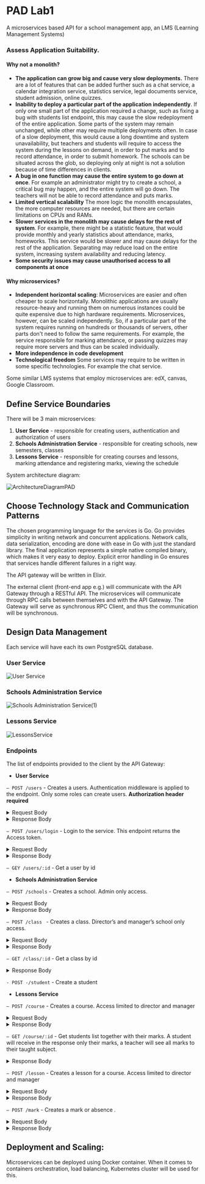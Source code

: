 # PAD Lab1
A microservices based API for a school management app, an LMS (Learning Management Systems)


### Assess Application Suitability. 

#### Why not a monolith?

* **The application can grow big and cause very slow deployments.** There are a lot of features that 
can be added further such as a chat service, a calendar integration service, statistics service,
legal documents service, student admission, online quizzes.
* **Inability to deploy a particular part of the application independently**. If only one small part of the
application required a change, such as fixing a bug with students list endpoint, this may cause the slow redeployment
of the entire application. Some parts of the system may remain unchanged, while other may require multiple deployments
often. In case of a slow deployment, this would cause a long downtime and system unavailability, but teachers and 
students will require to access the system during the lessons on demand, in order to put marks and to record
attendance, in order to submit homework. The schools can be situated across the glob, so deploying only at night 
is not a solution because of time differences in clients.
* **A bug in one function may cause the entire system to go down at once**. For example an administrator might try
to create a school, a critical bug may happen, and the entire system will go down. The teachers will not be able
to record attendance and puts marks.
* **Limited vertical scalability** The more logic the monolith encapsulates, the more computer resources are needed,
but there are certain limitations on CPUs and RAMs.
* **Slower services in the monolith may cause delays for the rest of system**. For example, there might be a 
statistic feature, that would provide monthly and yearly statistics about attendance, marks, homeworks. This service
would be slower and may cause delays for the rest of the application. Separating may reduce load on the
entire system, increasing system availability and reducing latency.
* **Some security issues may cause unauthorised access to all components at once**

#### Why microservices?

* **Independent horizontal scaling**: Microservices are easier and often cheaper to scale horizontally. Monolithic
applications are usually resource-heavy and running them on numerous instances could be
quite expensive due to high hardware requirements. Microservices, however, can be scaled
independently. So, if a particular part of the system requires running on hundreds or thousands
of servers, other parts don't need to follow the same requirements. For example, the service responsible for
marking attendance, or passing quizzes may require more servers and thus can be scaled individually.
* **More independence in code development**
* **Technological freedom** Some services may require to be written in some specific technologies. For example the 
chat service.

Some similar LMS systems that employ microservices are: edX, canvas, Google Classroom.

## Define Service Boundaries

There will be 3 main microservices:
1. **User Service** - responsible for creating users, authentication and authorization of users
2. **Schools Administration Service** - responsible for creating schools, new semesters, classes
3. **Lessons Service** - responsible for creating courses and lessons, marking attendance and registering marks, 
viewing the schedule

System architecture diagram: 

![ArchitectureDiagramPAD](https://github.com/EliriaT/school-api/assets/67596753/d2e82d48-7f50-4986-8158-b4b9b7adbb8e)


## Choose Technology Stack and Communication Patterns

The chosen programming language for the services is Go. Go provides simplicity in writing network and concurrent applications. 
Network calls, data serialization, encoding are done with ease in Go with just the standard library.
The final application represents a simple native compiled binary, which makes it very easy to deploy.
Explicit error handling in Go ensures that services handle different failures in a right way.

The API gateway will be written in Elixir.

The external client (front-end app e.g.) will communicate with the API Gateway
through a RESTful API. The microservices will communicate through RPC calls between themselves and with the API Gateway.
The Gateway will serve as synchronous RPC Client, and thus the communication will be synchronous.

## Design Data Management

Each service will have each its own PostgreSQL database.

### **User Service**

![User Service](https://github.com/EliriaT/school-api/assets/67596753/18a114f9-f38b-474f-b8f3-cfd8f82b4171)

### **Schools Administration Service**

![Schools Administration Service(1)](https://github.com/EliriaT/school-api/assets/67596753/c738bd33-63a6-44a6-a2a6-1e70ca48e916)


### **Lessons Service**

![LessonsService](https://github.com/EliriaT/school-api/assets/67596753/e44665b9-afac-4775-91ea-4b640b8c4d24)

### **Endpoints**

The list of endpoints provided to the client by the API Gateway:

* **User Service**

`– POST /users` - Creates a users. Authentication middleware is applied to the endpoint. Only some roles can
create users. **Authorization header required**

<details>
           <summary>Request Body</summary>
          
```
{
    "email" : "irinatiora7@gmail.com",
    "lastName" : "Tiora",
    "firstName": "Irina",
    "school_id":1,
    "role_id":2,
    "class_id":0
}
```

</details>

<details>
           <summary>Response Body</summary>

```
{
    "id": 2,
    "email": "irinatiora7@gmail.com",
    "lastName": "Tiora",
    "firstName": "Irina",
    "school_id": 1,
    "role_id": 2
}
```
</details>

`– POST /users/login` -  Login to the service. This endpoint returns the Access token.

<details>
           <summary>Request Body</summary>

```
{
    "email":"irinaAdmin@gmail.com",
    "password" :"1234567"
}
```

</details>

<details>
           <summary>Response Body</summary>

```
{
    "token" : "v4.local.5Y91o9Gpgi56F7T3HPZO9RWPsDfDUdnD_N9A2flYzFTqWFlNZRXJVciENq1giChiQZm1lvayZIKIkxJPnwcWd_qoZBra4n1FvdoeabLtKDTmzteM9D4GJ1JSGvKR2WwH2Oyx6YK1_2IIrUyQiT1-Q3akC-epFaengnm7d30-Lar9fwSbfAK3FtL-EZsYF_yKDY5-JH6Ljw6sL0j689OqBKgdU1J9zbheJhv88KSbC34mlXSVMeyYRK8wJt_dV2d2ebQ8i5_Qdm8OapQHzLG8UMnaNnMiwnCkP1lSqecT2PiEkGuDth41WrUou-YMVAljHT64YmvpPQe7CYEMPRl9Z0FD79sbKFLcVQXlVNo-zDnYQ56enr9QIDbZlkOfS_ef-Rcdv67x6E1uJeLk9Hff4GdlbDCLfAmXaw",
}
```
</details>

`– GEY /users/:id` - Get a user by id

* **Schools Administration Service**

`– POST /schools` - Creates a school. Admin only access. 

<details>
           <summary>Request Body</summary>

```
{
    "name" :  "I.P.L.T. Mihai Viteazu"
}
```

</details>

<details>
           <summary>Response Body</summary>

```
{
    "id": 3,
    "name": "I.P.L.T. Mihai Viteazu",
}
```
</details>


`– POST /class ` -  Creates a class. Director’s and manager’s school only access. 

<details>
           <summary>Request Body</summary>

```
{
    "name" :  "Clasa 6",
    "head_teacher": 2
}
```

</details>

<details>
           <summary>Response Body</summary>

```
{
    "id": 1,
    "name": "Clasa 6",
    "head_teacher": 2,
    "school_id": 4,
}
```
</details>

`– GET /class/:id` -  Get a class by id

<details>
           <summary>Response Body</summary>

```
[
    {
        "id": 1,
        "name": "Clasa 6",
        "head_teacher": 3,
        "school_id": 4,
        "head_teacher_name": "Noroc Viorel",
    }
]
```
</details>

`- POST -/student` - Create a student

* **Lessons Service**

`– POST /course` - Creates a course. Access limited to director and manager

<details>
           <summary>Request Body</summary>

```
{
    "name":"Matematica",
    "teacher_id":3,
    "semester_id":1,
    "class_id":1
}
```

</details>

<details>
           <summary>Response Body</summary>

```
{
    "id": 2,
    "name": "Matematica",
    "teacher_id": 3,
    "semester_id": 1,
    "class_id": 1,
}
```
</details>

`– GET /course/:id` - Get students list together with their marks. A student will receive in the response only their
marks, a teacher will see all marks to their taught subject.

<details>
           <summary>Response Body</summary>

```
{
    "id": 2,
    "course_name": "Matematica",
    "teacher_id": 3,
    "semester_id": 1,
    "class_id": 1,
    "dates": ["2023-09-27T17:04:49.9149Z"],
    "marks": [
        "mark_id" : 2,
        "course_id": 3,
        "mark_date": "2023-09-27T17:04:49.9149Z",
        "is_absent": false,
        "mark": 7,
        "student_id": 3,
    ]
}
```
</details>

`– POST /lesson` -  Creates a lesson for a course. Access limited to director and manager

<details>
           <summary>Request Body</summary>

```
{
    "name":"Matematica",
    "course_id":2,
    "start_hour":"9:00",
    "end_hour":"9:45",
    "week_day":"Tuesday",
    "classroom":"35"
}
```

</details>

<details>
           <summary>Response Body</summary>

```
{
    "id":3,
    "name":"Matematica",
    "course_id":2,
    "start_hour":"9:00",
    "end_hour":"9:45",
    "week_day":"Tuesday",
    "classroom":"35"
}
```
</details>

`– POST /mark` - Creates a mark or absence .

<details>
           <summary>Request Body</summary>

```
{
    "course_id":12,
    "mark_date":"2022-10-26T00:00:00Z",
    "is_absent":true,
    "mark":0,
    "student_id":7
}
```

</details>

<details>
           <summary>Response Body</summary>

```
{
    "id":1,
    "course_id":12,
    "mark_date":"2022-10-26T00:00:00Z",
    "is_absent":true,
    "mark":0,
    "student_id":7
}
```
</details>

## Deployment and Scaling:
Microservices can be deployed using Docker container. When it comes to containers orchestration, load balancing, 
Kubernetes cluster will be used for this.

